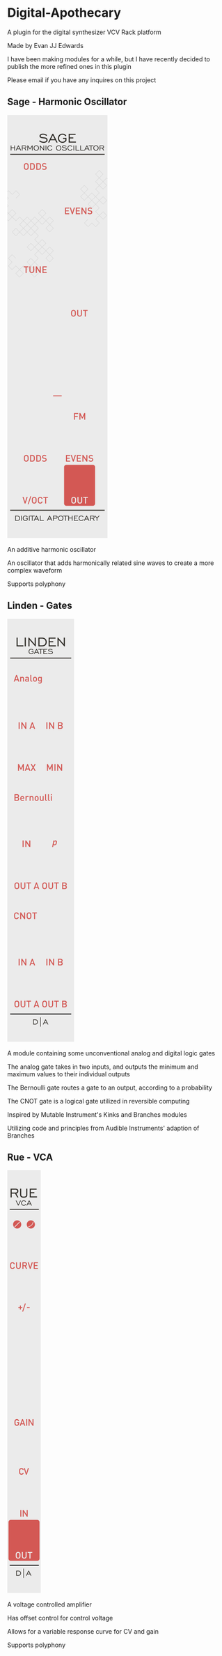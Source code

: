 # Digital-Apothecary
A plugin for the digital synthesizer VCV Rack platform

Made by Evan JJ Edwards

I have been making modules for a while, but I have recently decided to publish the more refined ones in this plugin

Please email if you have any inquires on this project


## Sage - Harmonic Oscillator

![](https://github.com/evanedwardsgit/Digital-Apothecary/blob/main/res/Panels/Sage.svg)

An additive harmonic oscillator

An oscillator that adds harmonically related sine waves to create a more complex waveform

Supports polyphony

## Linden - Gates

![](https://github.com/evanedwardsgit/Digital-Apothecary/blob/main/res/Panels/Linden.svg)

A module containing some unconventional analog and digital logic gates

The analog gate takes in two inputs, and outputs the minimum and maximum values to their individual outputs

The Bernoulli gate routes a gate to an output, according to a probability

The CNOT gate is a logical gate utilized in reversible computing

Inspired by Mutable Instrument's Kinks and Branches modules

Utilizing code and principles from Audible Instruments' adaption of Branches

## Rue - VCA

![](https://github.com/evanedwardsgit/Digital-Apothecary/blob/main/res/Panels/Rue.svg)

A voltage controlled amplifier

Has offset control for control voltage

Allows for a variable response curve for CV and gain

Supports polyphony
